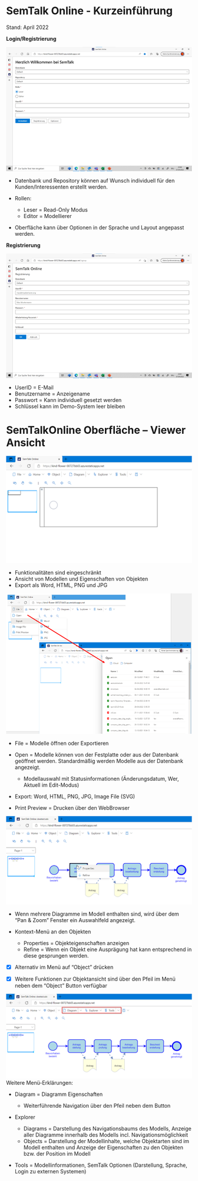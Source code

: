 # SemTalk Online - Kurzeinführung
Stand: April 2022

**Login/Registrierung**

![image](https://raw.githubusercontent.com/SemTalkOnline/SemTalkOnline_DE/main/images/Bild7.png)
- Datenbank und Repository können auf Wunsch individuell für den Kunden/Interessenten erstellt werden.
- Rollen:
  - Leser = Read-Only Modus
  - Editor = Modellierer 

- Oberfläche kann über Optionen in der Sprache und Layout angepasst werden.

**Registrierung**

![image](https://raw.githubusercontent.com/SemTalkOnline/SemTalkOnline_DE/main/images/Bild4.png)
- UserID = E-Mail
- Benutzername = Anzeigename
- Passwort = Kann individuell gesetzt werden
- Schlüssel kann im Demo-System leer bleiben

# SemTalkOnline Oberfläche – Viewer Ansicht

![image](https://raw.githubusercontent.com/SemTalkOnline/SemTalkOnline_DE/main/images/Bild3.png)
- Funktionalitäten sind eingeschränkt
- Ansicht von Modellen und Eigenschaften von Objekten
- Export als Word, HTML, PNG und JPG

![image](https://raw.githubusercontent.com/SemTalkOnline/SemTalkOnline_DE/main/images/Bild6.png)
- File = Modelle öffnen oder Exportieren
- Open = Modelle können von der Festplatte oder aus der Datenbank geöffnet werden. Standardmäßig werden Modelle aus der Datenbank angezeigt. 
  - Modellauswahl mit Statusinformationen (Änderungsdatum, Wer, Aktuell im Edit-Modus)

- Export: Word, HTML, PNG, JPG, Image File (SVG)
- Print Preview = Drucken über den WebBrowser

![image](https://raw.githubusercontent.com/SemTalkOnline/SemTalkOnline_DE/main/images/Bild2.png)
- Wenn mehrere Diagramme im Modell enthalten sind, wird über dem “Pan & Zoom” Fenster ein Auswahlfeld angezeigt.

- Kontext-Menü an den Objekten
  - Properties = Objekteigenschaften anzeigen
  - Refine = Wenn ein Objekt eine Ausprägung hat kann entsprechend in diese gesprungen werden. 

- [x] Alternativ im Menü auf “Object” drücken

- [x] Weitere Funktionen zur Objektansicht sind über den Pfeil im Menü neben dem “Object” Button verfügbar

![image](https://raw.githubusercontent.com/SemTalkOnline/SemTalkOnline_DE/main/images/Bild8.png)
Weitere Menü-Erklärungen:
- Diagram = Diagramm Eigenschaften
  - Weiterführende Navigation über den Pfeil neben dem Button

- Explorer 
  - Diagrams = Darstellung des Navigationsbaums des Modells, Anzeige aller Diagramme innerhalb des Modells incl. Navigationsmöglichkeit
  - Objects = Darstellung der Modellinhalte, welche Objektarten sind im Modell enthalten und Anzeige der Eigenschaften zu den Objekten bzw. der Position im Modell

- Tools = Modellinformationen, SemTalk Optionen (Darstellung, Sprache, Login zu externen Systemen)
